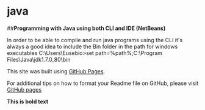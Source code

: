 # java
##**Programming with Java using both CLI and IDE (NetBeans)**

In order to be able to compile and run java programs using the CLI it's always a good idea to include the Bin folder in the path for windows executables
C:\Users\Eusebio>set path=%path%;C:\Program Files\Java\jdk1.7.0_80\bin

This site was built using [GitHub Pages](https://pages.github.com/).

For additional tips on how to format your Readme file on GitHub, please visit [GitHub pages](https://help.github.com/en/articles/basic-writing-and-formatting-syntax#links)

**This is bold text**
